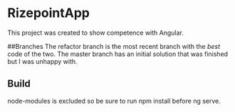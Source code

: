 # RizepointApp

This project was created to show competence with Angular.

##Branches
The refactor branch is the most recent branch with the *best* code of the two. The master branch has an initial solution that was finished but I was unhappy with.

## Build

node-modules is excluded so be sure to run npm install before ng serve.
